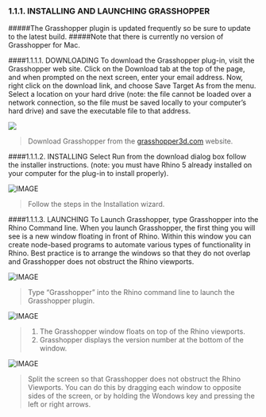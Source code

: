 ### 1.1.1. INSTALLING AND LAUNCHING GRASSHOPPER

#####The Grasshopper plugin is updated frequently so be sure to update to the latest build.
#####Note that there is currently no version of Grasshopper for Mac.


####1.1.1.1. DOWNLOADING
To download the Grasshopper plug-in, visit the Grasshopper web site. Click on the Download tab at the top of the page, and when prompted on the next screen, enter your email address. Now, right click on the download link, and choose Save Target As from the menu. Select a location on your hard drive (note: the file cannot be loaded over a network connection, so the file must be saved locally to your computer’s hard drive) and save the executable file to that address.

![](images/1-1-1/1-1-1_001-downloading.png)

>Download Grasshopper from the [grasshopper3d.com](http://grasshopper3d.com) website.


####1.1.1.2. INSTALLING
Select Run from the download dialog box follow the installer instructions. (note: you must have Rhino 5 already installed on your computer for the plug-in to install properly).

![IMAGE](images/1-1-1/1-1-1_002-installing.png)
>Follow the steps in the Installation wizard.

####1.1.1.3. LAUNCHING
To Launch Grasshopper, type Grasshopper into the Rhino Command line. When you launch Grasshopper, the first thing you will see is a new window floating in front of Rhino. Within this window you can create node-based programs to automate various types of functionality in Rhino. Best practice is to arrange the windows so that they do not overlap and Grasshopper does not obstruct the Rhino viewports.

![IMAGE](images/1-1-1/1-1-1_003-launching-a.png)
>Type “Grasshopper” into the Rhino command line to launch the Grasshopper plugin.


![IMAGE](images/1-1-1/1-1-1_004-launching-b.png)
>1. The Grasshopper window floats on top of the Rhino viewports.
>2. Grasshopper displays the version number at the bottom of the window.

![IMAGE](images/1-1-1/1-1-1_005-launching-c.png)
>Split the screen so that Grasshopper does not obstruct the Rhino Viewports.
You can do this by dragging each window to opposite sides of the screen, or by
holding the Wondows key and pressing the left or right arrows.

